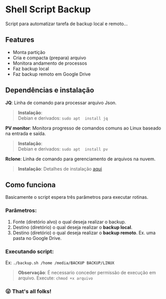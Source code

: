 # Shell Script Backup

Script para automatizar tarefa de backup local e remoto...

## Features

* Monta partição
* Cria e compacta (prepara) arquivo
* Monitora andamento de processos  
* Faz backup local
* Faz backup remoto em Google Drive

## Dependências e instalação

__JQ__: Linha de comando para processar arquivo Json.

> __Instalação__:  
> Debian e derivados: `sudo apt  install jq`

__PV monitor__: Monitora progresso de comandos comuns ao Linux baseado na entrada e saída.

> __Instalação__:  
> Debian e derivados: `sudo apt  install pv`

__Rclone__: Linha de comando para gerenciamento de arquivos na nuvem.

> __Instalação__: Detalhes de instalação [aqui](https://rclone.org/install/)

## Como funciona

Basicamente o script espera três parâmetros para executar rotinas.

### Parâmetros:

1. Fonte (diretório alvo) o qual deseja realizar o backup.
2. Destino (diretório) o qual deseja realizar o **backup local**.
3. Destino (diretório) o qual deseja realizar o **backup remoto**. Ex. uma pasta no Google Drive.

### Executando script:

Ex: `./backup.sh /home /media/BACKUP BACKUP/LINUX`

> __Observação__: É necessario conceder permissão de execução em arquivo. Execute: `chmod +x arquivo`

### :stuck_out_tongue_winking_eye: That's all folks!
